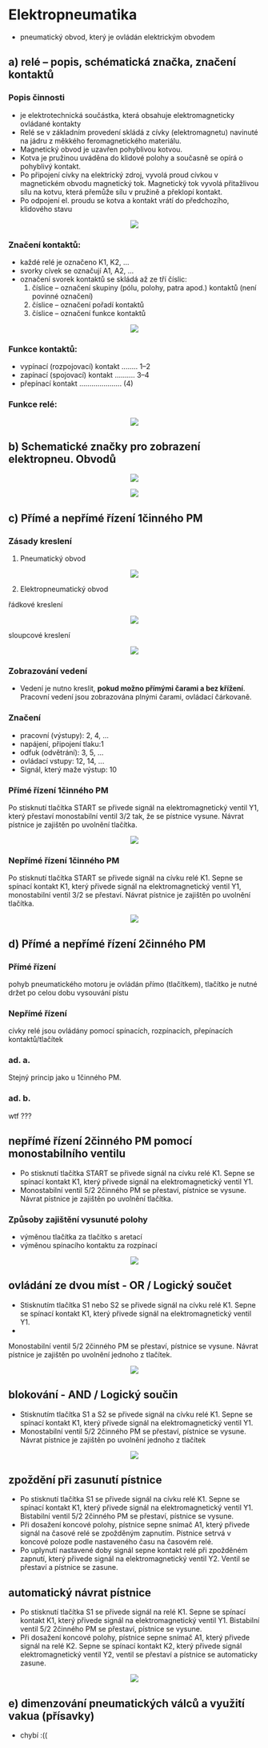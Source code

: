 # Elektropneumatika

- pneumatický obvod, který je ovládán elektrickým obvodem

## a) relé – popis, schématická značka, značení kontaktů

### Popis činnosti

- je elektrotechnická součástka, která obsahuje elektromagneticky ovládané kontakty
- Relé se v základním provedení skládá z cívky (elektromagnetu) navinuté na jádru z měkkého feromagnetického materiálu.
- Magnetický obvod je uzavřen pohyblivou kotvou.
- Kotva je pružinou uváděna do klidové polohy a současně se opírá o pohyblivý kontakt.
- Po připojení cívky na elektrický zdroj, vyvolá proud cívkou v magnetickém obvodu magnetický tok. Magnetický tok vyvolá přitažlivou sílu na kotvu, která přemůže sílu v pružině a překlopí kontakt.
- Po odpojení el. proudu se kotva a kontakt vrátí do předchozího, klidového stavu

<p align="center">
  <img src="img/04-01.png" />
</p>

### Značení kontaktů:

- každé relé je označeno K1, K2, …
- svorky cívek se označují A1, A2, ...
- označení svorek kontaktů se skládá až ze tří číslic:
  1.  číslice – označení skupiny (pólu, polohy, patra apod.) kontaktů (není povinné označení)
  2.  číslice – označení pořadí kontaktů
  3.  číslice – označení funkce kontaktů

<p align="center">
  <img src="img/04-02.png" />
</p>

### Funkce kontaktů:

- vypínací (rozpojovací) kontakt ........ 1–2
- zapínací (spojovací) kontakt .......... 3–4
- přepínací kontakt ..................... (4)

### Funkce relé:

<p align="center">
  <img src="img/04-03.png" />
</p>

## b) Schematické značky pro zobrazení elektropneu. Obvodů

<p align="center">
  <img src="img/04-04.png" />
</p>

<p align="center">
  <img src="img/04-05.png" />
</p>

## c) Přímé a nepřímé řízení 1činného PM

### Zásady kreslení

1. Pneumatický obvod

<p align="center">
  <img src="img/04-06.png" />
</p>

2. Elektropneumatický obvod

řádkové kreslení

<p align="center">
  <img src="img/04-07.png" />
</p>

sloupcové kreslení

<p align="center">
  <img src="img/04-08.png" />
</p>

### Zobrazování vedení

- Vedení je nutno kreslit, **pokud možno přímými čarami a bez křížení**. Pracovní vedení jsou zobrazována plnými čarami, ovládací čárkovaně.

### Značení

- pracovní (výstupy): 2, 4, ...
- napájení, připojení tlaku:1
- odfuk (odvětrání): 3, 5, ...
- ovládací vstupy: 12, 14, ...
- Signál, který maže výstup: 10

### Přímé řízení 1činného PM

Po stisknutí tlačítka START se přivede signál na elektromagnetický ventil Y1, který přestaví monostabilní ventil 3/2 tak, že se pístnice vysune. Návrat pístnice je zajištěn po uvolnění tlačítka.

<p align="center">
  <img src="img/04-09.png" />
</p>

### Nepřímé řízení 1činného PM

Po stisknutí tlačítka START se přivede signál na cívku relé K1. Sepne se spínací kontakt K1, který přivede signál na elektromagnetický ventil Y1, monostabilní ventil 3/2 se přestaví. Návrat pístnice je zajištěn po uvolnění tlačítka.

<p align="center">
  <img src="img/04-10.png" />
</p>

## d) Přímé a nepřímé řízení 2činného PM

### Přímé řízení

pohyb pneumatického motoru je ovládán přímo (tlačítkem), tlačítko je nutné držet po celou dobu vysouvání pístu

### Nepřímé řízení

cívky relé jsou ovládány pomocí spínacích, rozpínacích, přepínacích kontaktů/tlačítek

### ad. a.

Stejný princip jako u 1činného PM.

### ad. b.

wtf ???

## nepřímé řízení 2činného PM pomocí monostabilního ventilu

- Po stisknutí tlačítka START se přivede signál na cívku relé K1. Sepne se spínací kontakt K1, který přivede signál na elektromagnetický ventil Y1.
- Monostabilní ventil 5/2 2činného PM se přestaví, pístnice se vysune. Návrat pístnice je zajištěn po uvolnění tlačítka.

### Způsoby zajištění vysunuté polohy

- výměnou tlačítka za tlačítko s aretací
- výměnou spínacího kontaktu za rozpínací

<p align="center">
  <img src="img/04-11.png" />
</p>

## ovládání ze dvou míst - OR / Logický součet

- Stisknutím tlačítka S1 nebo S2 se přivede signál na cívku relé K1. Sepne se spínací kontakt K1, který přivede signál na elektromagnetický ventil Y1.
-

Monostabilní ventil 5/2 2činného PM se přestaví, pístnice se vysune. Návrat pístnice je zajištěn po uvolnění jednoho z tlačítek.

<p align="center">
  <img src="img/04-12.png" />
</p>

## blokování - AND / Logický součin

- Stisknutím tlačítka S1 a S2 se přivede signál na cívku relé K1. Sepne se spínací kontakt K1, který přivede signál na elektromagnetický ventil Y1.
- Monostabilní ventil 5/2 2činného PM se přestaví, pístnice se vysune. Návrat pístnice je zajištěn po uvolnění jednoho z tlačítek

<p align="center">
  <img src="img/04-13.png" />
</p>

## zpoždění při zasunutí pístnice

- Po stisknutí tlačítka S1 se přivede signál na cívku relé K1. Sepne se spínací kontakt K1, který přivede signál na elektromagnetický ventil Y1. Bistabilní ventil 5/2 2činného PM se přestaví, pístnice se vysune.
- Při dosažení koncové polohy, pístnice sepne snímač A1, který přivede signál na časové relé se zpožděným zapnutím. Pístnice setrvá v koncové poloze podle nastaveného času na časovém relé.
- Po uplynutí nastavené doby signál sepne kontakt relé při zpožděném zapnutí, který přivede signál na elektromagnetický ventil Y2. Ventil se přestaví a pístnice se zasune.

## automatický návrat pístnice

- Po stisknutí tlačítka S1 se přivede signál na relé K1. Sepne se spínací kontakt K1, který přivede signál na elektromagnetický ventil Y1. Bistabilní ventil 5/2 2činného PM se přestaví, pístnice se vysune.
- Při dosažení koncové polohy, pístnice sepne snímač A1, který přivede signál na relé K2. Sepne se spínací kontakt K2, který přivede signál elektromagnetický ventil Y2, ventil se přestaví a pístnice se automaticky zasune.

<p align="center">
  <img src="img/04-14.png" />
</p>

## e) dimenzování pneumatických válců a využití vakua (přísavky)

- chybí :((
